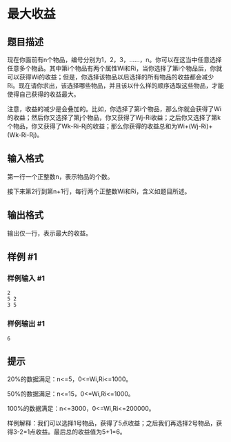 # 最大收益

## 题目描述

现在你面前有n个物品，编号分别为1，2，3，……，n。你可以在这当中任意选择任意多个物品。其中第i个物品有两个属性Wi和Ri，当你选择了第i个物品后，你就可以获得Wi的收益；但是，你选择该物品以后选择的所有物品的收益都会减少Ri。现在请你求出，该选择哪些物品，并且该以什么样的顺序选取这些物品，才能使得自己获得的收益最大。

注意，收益的减少是会叠加的。比如，你选择了第i个物品，那么你就会获得了Wi的收益；然后你又选择了第j个物品，你又获得了Wj-Ri收益；之后你又选择了第k个物品，你又获得了Wk-Ri-Rj的收益；那么你获得的收益总和为Wi+(Wj-Ri)+(Wk-Ri-Rj)。


## 输入格式

第一行一个正整数n，表示物品的个数。

接下来第2行到第n+1行，每行两个正整数Wi和Ri，含义如题目所述。


## 输出格式

输出仅一行，表示最大的收益。


## 样例 #1

### 样例输入 #1
```
2
5 2
3 5
```

### 样例输出 #1

```
6
```

## 提示

20%的数据满足：n<=5，0<=Wi,Ri<=1000。

50%的数据满足：n<=15，0<=Wi,Ri<=1000。

100%的数据满足：n<=3000，0<=Wi,Ri<=200000。

样例解释：我们可以选择1号物品，获得了5点收益；之后我们再选择2号物品，获得3-2=1点收益。最后总的收益值为5+1=6。


